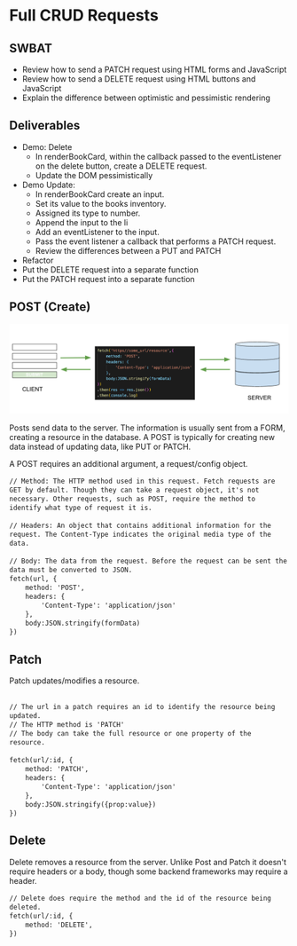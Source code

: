 # Full CRUD Requests

## SWBAT

- Review how to send a PATCH request using HTML forms and JavaScript
- Review how to send a DELETE request using HTML buttons and JavaScript
- Explain the difference between optimistic and pessimistic rendering

## Deliverables

- Demo: Delete
  - In renderBookCard, within the callback passed to the eventListener on the
    delete button, create a DELETE request.
  - Update the DOM pessimistically
- Demo Update:
  - In renderBookCard create an input.
  - Set its value to the books inventory.
  - Assigned its type to number.
  - Append the input to the li
  - Add an eventListener to the input.
  - Pass the event listener a callback that performs a PATCH request.
  - Review the differences between a PUT and PATCH
- Refactor
- Put the DELETE request into a separate function
- Put the PATCH request into a separate function

## POST (Create)

![post](assets/post.png)

Posts send data to the server. The information is usually sent from a FORM,
creating a resource in the database. A POST is typically for creating new data
instead of updating data, like PUT or PATCH.

A POST requires an additional argument, a request/config object.

```
// Method: The HTTP method used in this request. Fetch requests are GET by default. Though they can take a request object, it's not necessary. Other requests, such as POST, require the method to identify what type of request it is.

// Headers: An object that contains additional information for the request. The Content-Type indicates the original media type of the data.

// Body: The data from the request. Before the request can be sent the data must be converted to JSON.
fetch(url, {
    method: 'POST',
    headers: {
        'Content-Type': 'application/json'
    },
    body:JSON.stringify(formData)
})
```

## Patch

Patch updates/modifies a resource.

```

// The url in a patch requires an id to identify the resource being updated.
// The HTTP method is 'PATCH'
// The body can take the full resource or one property of the resource.

fetch(url/:id, {
    method: 'PATCH',
    headers: {
        'Content-Type': 'application/json'
    },
    body:JSON.stringify({prop:value})
})
```

## Delete

Delete removes a resource from the server. Unlike Post and Patch it doesn't
require headers or a body, though some backend frameworks may require a header.

```
// Delete does require the method and the id of the resource being deleted.
fetch(url/:id, {
    method: 'DELETE',
})

```
